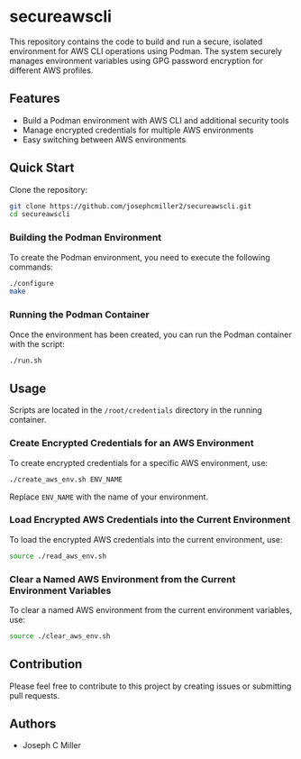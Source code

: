 # secureawscli

This repository contains the code to build and run a secure, isolated environment for AWS CLI operations using Podman. The system securely manages environment variables using GPG password encryption for different AWS profiles.

## Features
- Build a Podman environment with AWS CLI and additional security tools
- Manage encrypted credentials for multiple AWS environments
- Easy switching between AWS environments

## Quick Start
Clone the repository:

```bash
git clone https://github.com/josephcmiller2/secureawscli.git
cd secureawscli
```

### Building the Podman Environment
To create the Podman environment, you need to execute the following commands:

```bash
./configure
make
```

### Running the Podman Container
Once the environment has been created, you can run the Podman container with the script:

```bash
./run.sh
```

## Usage
Scripts are located in the `/root/credentials` directory in the running container.

### Create Encrypted Credentials for an AWS Environment
To create encrypted credentials for a specific AWS environment, use:

```bash
./create_aws_env.sh ENV_NAME
```

Replace `ENV_NAME` with the name of your environment.

### Load Encrypted AWS Credentials into the Current Environment
To load the encrypted AWS credentials into the current environment, use:

```bash
source ./read_aws_env.sh
```

### Clear a Named AWS Environment from the Current Environment Variables
To clear a named AWS environment from the current environment variables, use:

```bash
source ./clear_aws_env.sh
```

## Contribution
Please feel free to contribute to this project by creating issues or submitting pull requests.

## Authors
- Joseph C Miller
